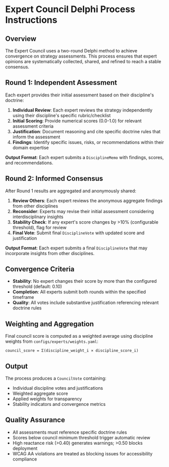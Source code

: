 # Expert Council Delphi Process Instructions

## Overview

The Expert Council uses a two-round Delphi method to achieve convergence on strategy assessments. This process ensures that expert opinions are systematically collected, shared, and refined to reach a stable consensus.

## Round 1: Independent Assessment

Each expert provides their initial assessment based on their discipline's doctrine:

1. **Individual Review**: Each expert reviews the strategy independently using their discipline's specific rubric/checklist
2. **Initial Scoring**: Provide numerical scores (0.0-1.0) for relevant assessment criteria
3. **Justification**: Document reasoning and cite specific doctrine rules that inform the assessment
4. **Findings**: Identify specific issues, risks, or recommendations within their domain expertise

**Output Format**: Each expert submits a `DisciplineMemo` with findings, scores, and recommendations.

## Round 2: Informed Consensus

After Round 1 results are aggregated and anonymously shared:

1. **Review Others**: Each expert reviews the anonymous aggregate findings from other disciplines
2. **Reconsider**: Experts may revise their initial assessment considering interdisciplinary insights
3. **Stability Check**: If any expert's score changes by >10% (configurable threshold), flag for review
4. **Final Vote**: Submit final `DisciplineVote` with updated score and justification

**Output Format**: Each expert submits a final `DisciplineVote` that may incorporate insights from other disciplines.

## Convergence Criteria

- **Stability**: No expert changes their score by more than the configured threshold (default: 0.10)
- **Completion**: All experts submit both rounds within the specified timeframe
- **Quality**: All votes include substantive justification referencing relevant doctrine rules

## Weighting and Aggregation

Final council score is computed as a weighted average using discipline weights from `configs/experts/weights.yaml`:

```
council_score = Σ(discipline_weight_i × discipline_score_i)
```

## Output

The process produces a `CouncilVote` containing:
- Individual discipline votes and justifications
- Weighted aggregate score
- Applied weights for transparency
- Stability indicators and convergence metrics

## Quality Assurance

- All assessments must reference specific doctrine rules
- Scores below council minimum threshold trigger automatic review
- High reactance risk (>0.40) generates warnings; >0.50 blocks deployment
- WCAG AA violations are treated as blocking issues for accessibility compliance